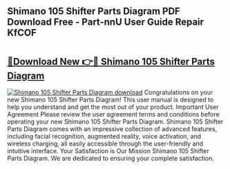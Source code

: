 ## Shimano 105 Shifter Parts Diagram PDF Download Free - Part-nnU User Guide Repair KfCOF

# <h2><a href="http://dfuoyh.blite.top/?on=Shimano+105+Shifter+Parts+Diagram">🔗Download New 👉🔴 Shimano 105 Shifter Parts Diagram</a></h2>

[![Shimano 105 Shifter Parts Diagram download](https://i.imgur.com/lujVjoI.png)](http://dfuoyh.blite.top/?on=Shimano+105+Shifter+Parts+Diagram)
Congratulations on your new Shimano 105 Shifter Parts Diagram! This user manual is designed to help you understand and get the most out of your product. Important User Agreement Please review the user agreement terms and conditions before operating your new Shimano 105 Shifter Parts Diagram. Shimano 105 Shifter Parts Diagram comes with an impressive collection of advanced features, including facial recognition, augmented reality, voice activation, and wireless charging, all easily accessible through the user-friendly and intuitive interface. Your Satisfaction is Our Mission Shimano 105 Shifter Parts Diagram. We are dedicated to ensuring your complete satisfaction.
